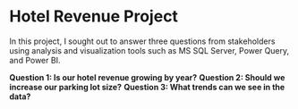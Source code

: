 # Hotel Revenue Project

In this project, I sought out to answer three questions from stakeholders using analysis and visualization tools such as MS SQL Server, Power Query, and Power BI. 


****Question 1: Is our hotel revenue growing by year?****
****Question 2: Should we increase our parking lot size?****
****Question 3: What trends can we see in the data?****
